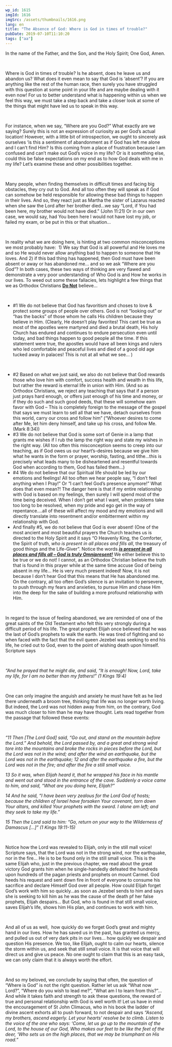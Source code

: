 ```yaml
---
wp_id: 1615
imgId: 1616
imgSrc: /assets/thumbnails/1616.png
lang: en
title: "The Absence of God: Where is God in times of trouble?"
pubDate: 2019-07-10T11:10:20
tags: ["aa"]
---
```

<!-- page: 6 -->

<p>In the name of the Father, and the Son, and the Holy Spirit; One God, Amen.</p>
<p>&nbsp;</p>
<p>Where is God in times of trouble? Is he absent, does he leave us and abandon us? What does it even mean to say that God is ‘absent’? If you are anything like the rest of the human race, then surely you have struggled with this question at some point in your life and are maybe dealing with it even now! For us to better understand what is happening within us when we feel this way, we must take a step back and take a closer look at some of the things that might have led us to speak in this way.</p>
<p>&nbsp;</p>
<p>For instance, when we say, “Where are you God?” What exactly are we saying? Surely this is not an expression of curiosity as per God’s actual location! However, with a little bit of introspection, we ought to sincerely ask ourselves ‘is this a sentiment of abandonment as if God has left me alone and I can’t find Him? Is this coming from a place of frustration because I am confused and can’t make out God’s voice in my life? Or is it something else, could this be false expectations on my end as to how God deals with me in my life? Let’s examine these and other possibilities together.</p>
<p>&nbsp;</p>
<p>Many people, when finding themselves in difficult times and facing big obstacles, they cry out to God. And all too often they will speak as if God can somehow be held responsible for allowing these bad things to happen in their lives. And so, they react just as Martha the sister of Lazarus reacted when she saw the Lord after her brother died…we say “Lord, if You had been here, my brother would not have died.” (John 11:21) Or in our own case, we would say, had You been here I would not have lost my job, or failed my exam, or be put in this or that situation…</p>
<p>&nbsp;</p>
<p>In reality what we are doing here, is hinting at two common misconceptions we most probably have:  1) We say that God is all powerful and He loves me and so He would never allow anything bad to happen to someone that He loves. And 2) if this bad thing has happened, then God must have been absent or away or has abandoned me… and so we ask “Where are you God”? In both cases, these two ways of thinking are very flawed and demonstrate a very poor understanding of Who God is and How he works in our lives. To weed out some these fallacies, lets highlight a few things that we as Orthodox Christians <strong><u>Do Not</u></strong> believe…</p>
<p>&nbsp;</p>
<ul>
<li>#1 We do not believe that God has favoritism and choses to love &amp; protect some groups of people over others. God is not “looking out” or “has the backs” of those whom he calls His children because they believe in Him. (Clearly, He doesn’t play favorites! This cant be true as most of the apostles were martyred and died a brutal death, His holy Church has endured and continues to endure persecution even until today, and bad things happen to good people all the time. If this statement were true, the apostles would have all been kings and rulers who led comfortable and peaceful lives and died of a good old age tucked away in palaces! This is not at all what we see… )</li>
</ul>
<p>&nbsp;</p>
<ul>
<li>#2 Based on what we just said, we also do not believe that God rewards those who love him with comfort, success health and wealth in this life, but rather the reward is eternal life in union with Him. (And so as Orthodox Christians, we reject any teaching that says that if a person just prays hard enough, or offers just enough of his time and money, or if they do such and such good deeds, that these will somehow earn favor with God – This is completely foreign to the message of the gospel that says we must learn to sell all that we have, detach ourselves from this world, carry our cross and follow him” (“Whoever desires to come after Me, let him deny himself, and take up his cross, and follow Me. (Mark 8:34))</li>
<li>#3 We do not believe that God is some sort of Genie in a lamp that grants me wishes if I rub the lamp the right way and state my wishes in the right way. (All too often this misconception seems to creep into our teaching, as if God owes us our heart’s-desires because we give him what he wants in the form or prayer, worship, fasting, and tithe…this is precisely what leads many to be disheartened and resentful towards God when according to them, God has failed them…)</li>
<li>#4 We do not believe that our Spiritual life should be led by our emotions and feelings! All too often we hear people say, “I don’t feel anything when I Pray!” Or “I can’t feel God’s presence anymore!” What does that even mean?! The danger here is that if my entire relationship with God is based on my feelings, then surely I will spend most of the time being deceived. When I don’t get what I want, when problems take too long to be resolved, when my pride and ego get in the way of repentance….all of these will affect my mood and my emotions and will directly translate into resentment and/or embitterment within my relationship with God.</li>
<li>And finally #5, we do not believe that God is ever absent! (One of the most ancient and most beautiful prayers the Church teaches us is directed to the Holy Spirit and it says “O Heavenly King, the Comforter, the Spirit of truth, <em>who is present in all places and fills all</em>, the treasury of good things and the Life-Giver”. Notice the words <strong><em><u>is present in all places and fills all – God is truly Omnipresent!</u></em></strong> We either believe this to be true or we do not! I cannot, as an Orthodox Christian believe the truth that is found in this prayer while at the same time accuse God of being absent in my life… He is very much present indeed! Now, it is not because I don’t hear God that this means that He has abandoned me. On the contrary, all too often God’s silence is an invitation to persevere, to push through my fears and anxieties, to pursue Him and chase Him into the deep for the sake of building a more profound relationship with Him.</li>
</ul>
<p>&nbsp;</p>
<p>In regard to the issue of feeling abandoned, we are reminded of one of the great saints of the Old Testament who felt this very strongly during a difficult period of his life. The great prophet Elijah once believed that he was the last of God’s prophets to walk the earth. He was tired of fighting and so when faced with the fact that the evil queen Jezebel was seeking to end his life, he cried out to God, even to the point of wishing death upon himself. Scripture says</p>
<p><em> </em></p>
<p><em>“And he prayed that he might die, and said, “It is enough! Now, Lord, take my life, for I am no better than my fathers!” (1 Kings 19:4)</em></p>
<p>&nbsp;</p>
<p>One can only imagine the anguish and anxiety he must have felt as he lied there underneath a broom tree, thinking that life was no longer worth living. But indeed, the Lord was not hidden away from him, on the contrary, God was much closer to him than he may have thought. Lets read together from the passage that followed these events:</p>
<p>&nbsp;</p>
<p><em>“11 Then [The Lord God] said, “Go out, and stand on the mountain before the Lord.” And behold, the Lord passed by, and a great and strong wind tore into the mountains and broke the rocks in pieces before the Lord, but the Lord was not in the wind; and after the wind an earthquake, but the Lord was not in the earthquake; 12 and after the earthquake a fire, but the Lord was not in the fire; and after the fire a still small voice.</em></p>
<p><em>13 So it was, when Elijah heard it, that he wrapped his face in his mantle and went out and stood in the entrance of the cave. Suddenly a voice came to him, and said, “What are you doing here, Elijah?”</em></p>
<p><em>14 And he said, “I have been very zealous for the Lord God of hosts; because the children of Israel have forsaken Your covenant, torn down Your altars, and killed Your prophets with the sword. I alone am left; and they seek to take my life.”</em></p>
<p><em>15 Then the Lord said to him: “Go, return on your way to the Wilderness of Damascus […]” (1 Kings 19:11-15) </em></p>
<p>&nbsp;</p>
<p>Notice how the Lord was revealed to Elijah, only in the still mall voice! Scripture says, that the Lord was not in the strong wind, nor the earthquake, nor in the fire… He is to be found only in the still small voice. This is the same Elijah who, just in the previous chapter, we read about the great victory God grants him when he single-handedly defeated the hundreds upon hundreds of the pagan priests and prophets on mount Carmel. God heeds his request and sent down fire in front of everyone to consume his sacrifice and declare Himself God over all people. How could Elijah forget God’s work with him so quickly…as soon as Jezebel sends to him and says she is seeking to kill him as he was the cause of the death pf her false prophets, Elijah despairs… But God, who is found in that still small voice, saves Elijah’s life, shows him His plan, and continues to work with him.</p>
<p>&nbsp;</p>
<p>And all of us as well,  how quickly do we forget God’s great and mighty hand in our lives. How he has saved us in the past, has granted us mercy, and pulled us out of very dark pits in our lives… how quickly we despair and question His presence. We too, like Elijah, ought to calm our hearts, silence the storm within us, and seek that still small voice. It is that voice that will direct us and give us peace. No one ought to claim that this is an easy task, we can only claim that it is always worth the effort.</p>
<p>&nbsp;</p>
<p>And so my beloved, we conclude by saying that often, the question of “Where is God” is not the right question. Rather let us ask “What now Lord?”, “Where do you wish to lead me?”, “What am I to learn from this?”… And while it takes faith and strength to ask these questions, the reward of true and personal relationship with God is well worth it! Let us have in mind the encouragement of St John Climacus, who in his book the ladder of divine ascent exhorts all to push forward, to not despair and says <em>“Ascend, my brothers, ascend eagerly. Let your hearts&#8217; resolve be to climb. Listen to the voice of the one who says: &#8216;Come, let us go up to the mountain of the Lord, to the house of our God, Who makes our feet to be like the feet of the deer, &#8216;Who sets us on the high places, that we may be triumphant on His road.”</em></p>
